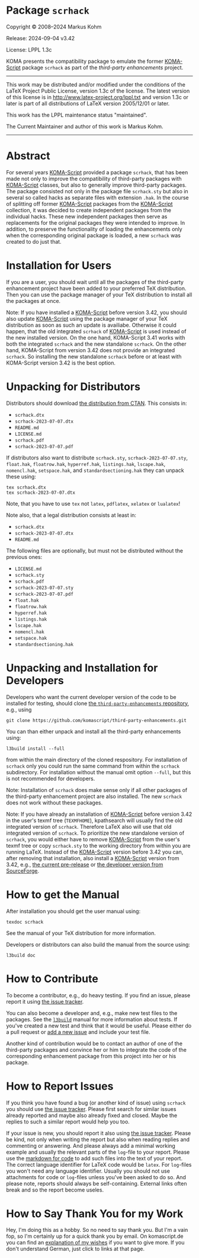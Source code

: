 # Package `scrhack`

Copyright © 2008–2024 Markus Kohm

Release: 2024-09-04 v3.42

License: LPPL 1.3c

KOMA presents the compatibility package to emulate the former
[KOMA-Script](https://www.ctan.org/pkg/koma-script) package `scrhack` as part
of the *third-party enhancements* project.

------------------------------------------------------------------------------

This work may be distributed and/or modified under the conditions of
the LaTeX Project Public License, version 1.3c of the license.
The latest version of this license is in
    http://www.latex-project.org/lppl.txt
and version 1.3c or later is part of all distributions of LaTeX
version 2005/12/01 or later.

This work has the LPPL maintenance status "maintained".

The Current Maintainer and author of this work is Markus Kohm.

------------------------------------------------------------------------------

# Abstract

For several years
[KOMA-Script](https://www.sourceforge.net/project/koma-script) provided a
package `scrhack`, that has been made not only to improve the compatibility of
third-party packages with [KOMA-Script](https://www.ctan.org/pkg/koma-script)
classes, but also to generally improve third-party packages. The package
consisted not only in the package file `scrhack.sty` but also in several so
called hacks as separate files with extension `.hak`. In the course of
splitting off former [KOMA-Script](https://www.ctan.org/pkg/koma-script)
packages from the [KOMA-Script](https://www.ctan.org/pkg/koma-script)
collection, it was decided to create independent packages from the individual
hacks. These new independent packages then serve as replacements for the
original packages they were intended to improve. In addition, to preserve the
functionality of loading the enhancements only when the corresponding original
package is loaded, a new `scrhack` was created to do just that.

# Installation for Users

If you are a user, you should wait until all the packages of the third-party
enhancement project have been added to your preferred TeX distribution. Then
you can use the package manager of your TeX distribution to install all the
packages at once.

Note: If you have installed a
      [KOMA-Script](https://www.ctan.org/pkg/koma-script) before version 3.42,
      you should also update
      [KOMA-Script](https://www.ctan.org/pkg/koma-script) using the package
      manager of your TeX distribution as soon as such an update is
      availiabe. Otherwise it could happen, that the old integrated `scrhack`
      of [KOMA-Script](https://www.ctan.org/pkg/koma-script) is used instead
      of the new installed version. On the one hand, KOMA-Script 3.41 works
      with both the integrated `scrhack` and the new standalone `scrhack`. On
      the other hand, KOMA-Script from version 3.42 does not provide an
      integrated `scrhack`. So installing the new standalone `scrhack` before
      or at least with KOMA-Script version 3.42 is the best option.

# Unpacking for Distributors

Distributors should download [the distribution from
CTAN](https://www.ctan.org/pkg/scrhack). This consists in:

* `scrhack.dtx`
* `scrhack-2023-07-07.dtx`
* `README.md`
* `LICENSE.md`
* `scrhack.pdf`
* `scrhack-2023-07-07.pdf`

If distributors also want to distribute `scrhack.sty`,
`scrhack-2023-07-07.sty`, `float.hak`, `floatrow.hak`, `hyperref.hak`,
`listings.hak`, `lscape.hak`, `nomencl.hak`, `setspace.hak`, and
`standardsectioning.hak` they can unpack these using:

    tex scrhack.dtx
	tex scrhack-2023-07-07.dtx
	
Note, that you have to use `tex` not `latex`, `pdflatex`, `xelatex` or
`lualatex`!

Note also, that a legal distribution consists at least in:

* `scrhack.dtx`
* `scrhack-2023-07-07.dtx`
* `README.md`

The following files are optionally, but must not be distributed without the
previous ones:

* `LICENSE.md`
* `scrhack.sty`
* `scrhack.pdf`
* `scrhack-2023-07-07.sty`
* `scrhack-2023-07-07.pdf`
* `float.hak`
* `floatrow.hak`
* `hyperref.hak`
* `listings.hak`
* `lscape.hak`
* `nomencl.hak`
* `setspace.hak`
* `standardsectioning.hak`


# Unpacking and Installation for Developers

Developers who want the current developer version of the code to be installed
for testing, should clone [the `third-party-enhancements`
repository](https://github.com/komascript/third-party-enhancements), e.g.,
using

	git clone https://github.com/komascript/third-party-enhancements.git

You can than either unpack and install all the third-party enhancements using:

	l3build install --full
	
from within the main directory of the cloned respository. For installation of
`scrhack` only you could run the same command from within the
`scrhack` subdirectory. For installation without the manual omit
option `--full`, but this is not recommended for developers.

Note: Installation of `scrhack` does make sense only if all other packages of
      the third-party enhancement project are also installed. The new 
	  `scrhack` does not work without these packages.
	  
Note: If you have already an installation of
      [KOMA-Script](https://www.ctan.org/pkg/koma-script) before version 3.42
      in the user's texmf tree (`TEXMFHOME`), kpathsearch will usually find
      the old integrated version of `scrhack`. Therefore LaTeX also will use
      that old integrated version of `scrhack`. To prioritize the new
      standalone version of `scrhack`, you would either have to remove
      [KOMA-Script](https://www.ctan.org/pkg/koma-script) from the user's
      texmf tree or copy `scrhack.sty` to the working directory from within
      you are running LaTeX. Instead of the
      [KOMA-Script](https://www.ctan.org/pkg/koma-script) version before 3.42
      you can, after removing that installation, also install a
      [KOMA-Script](https://www.ctan.org/pkg/koma-script) version from 3.42,
      e.g., [the current pre-release](https://komascript.de/current) or [the
      developer version from
      SourceForge](https://sourceforge.net/p/koma-script/code/HEAD/tree/trunk/).

# How to get the Manual

After installation you should get the user manual using:

    texdoc scrhack

See the manual of your TeX distribution for more information. 

Developers or distributors can also build the manual from the source using:

	l3build doc
	
# How to Contribute

To become a contributor, e.g., do heavy testing. If you find an issue, please
report it using [the issue
tracker](https://github.com/komascript/third-party-enhancements/issues). 

You can also become a developer and, e.g., make new test files to the
packages. See the [`l3build`](https://ctan.org/pkg/l3build) manual for more
information about tests. If you've created a new test and think that it would
be useful. Please either do a pull request or [add a new
issue](https://github.com/komascript/third-party-enhancements/issues/new/choose)
and include your test file.

Another kind of contribution would be to contact an author of one of the
third-party packages and convince her or him to integrate the code of the
corresponding enhancement package from this project into her or his package.

# How to Report Issues

If you think you have found a bug (or another kind of issue) using
`scrhack` you should use [the issue
tracker](https://github.com/komascript/third-party-enhancements/issues). Please
first search for similar issues already reported and maybe also already fixed
and closed. Maybe the replies to such a similar report would help you too.

If your issue is new, you should report it also using [the issue
tracker](https://github.com/komascript/third-party-enhancements/issues). Please
be kind, not only when writing the report but also when reading replies and
commenting or answering. And please always add a minimal working example and
usually the relevant parts of the `log`-file to your report. Please use the
[markdown for
code](https://docs.github.com/en/get-started/writing-on-github/working-with-advanced-formatting/creating-and-highlighting-code-blocks)
to add such files into the text of your report. The correct language
identifier for LaTeX code would be `latex`. For `log`-files you won't need any
language identifier. Usually you should not use attachments for code or
`log`-files unless you've been asked to do so. And please note, reports should
always be self-containing. External links often break and so the report become
useles.

# How to Say Thank You for my Work

Hey, I'm doing this as a hobby. So no need to say thank you. But I'm a vain
fop, so I'm certainly up for a quick thank you by email. On komascript.de you
can find an [explanation of my wishes](https://komascript.de/wunschliste) if
you want to give more. If you don't understand German, just click to links at
that page.
